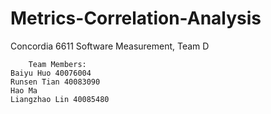 # Metrics-Correlation-Analysis
Concordia 6611 Software Measurement, Team D

        Team Members:
	Baiyu Huo 40076004
	Runsen Tian 40083090
	Hao Ma 
	Liangzhao Lin 40085480


